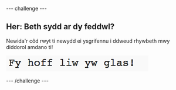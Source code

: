 --- challenge ---
## Her: Beth sydd ar dy feddwl?
Newida'r côd rwyt ti newydd ei ysgrifennu i ddweud rhywbeth mwy diddorol amdano ti!

![screenshot](images/me-mind.png)

--- /challenge ---
